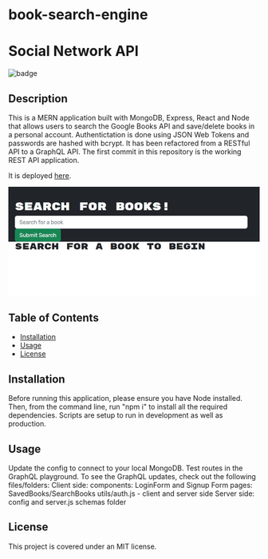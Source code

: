 # book-search-engine

# Social Network API
  ![badge](https://img.shields.io/badge/license-MIT-blue.svg)
  ## Description
  This is a MERN application built with MongoDB, Express, React and Node that allows users to search the Google Books API and save/delete books in a personal account. Authentictation is done using JSON Web Tokens and passwords are hashed with bcrypt. It has been refactored from a RESTful API to a GraphQL API. The first commit in this repository is the working REST API application. 

  
  It is deployed  <a href=https://book-search-engine76954.herokuapp.com>here</a>.

  ![screenshot](/Screenshot.jpg)

  ## Table of Contents
  * <a href="#installation">Installation</a>
  * <a href="#usage">Usage</a>
  * <a href="#license">License</a>

  ## Installation
  Before running this application, please ensure you have Node installed. Then, from the command line, run "npm i" to install all the required dependencies. Scripts are setup to run in development as well as production.
  ## Usage
  Update the config to connect to your local MongoDB. Test routes in the GraphQL playground. To see the GraphQL updates, check out the following files/folders: 
  Client side:
  components: LoginForm and Signup Form
  pages: SavedBooks/SearchBooks
  utils/auth.js - client and server side
  Server side:
  config and server.js
  schemas folder
  

  ## License
  This project is covered under an MIT license. 
  